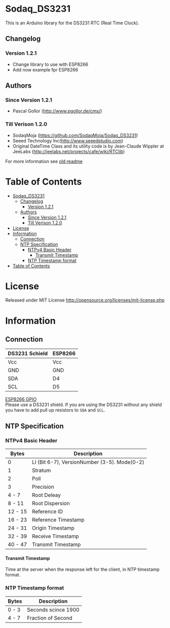 # Sodaq_DS3231

This is an Arduino library for the DS3231 RTC (Real Time Clock).

## Changelog
### Version 1.2.1
- Change library to use with ESP8266
- Add now example fpr ESP8266

## Authors
### Since Version 1.2.1
- Pascal Gollor (http://www.pgollor.de/cms/)

### Till Verison 1.2.0
- SodaqMoja (https://github.com/SodaqMoja/Sodaq_DS3231)
- Seeed Technology Inc(http://www.seeedstudio.com)
- Original DateTime Class and its utility code is by Jean-Claude Wippler at JeeLabs (http://jeelabs.net/projects/cafe/wiki/RTClib)

For more information see [old readme](OLD_README.md)

Table of Contents
=================

  * [Sodaq_DS3231](#sodaq_ds3231)
    * [Changelog](#changelog)
      * [Version 1.2.1](#version-121)
    * [Authors](#authors)
      * [Since Version 1.2.1](#since-version-121)
      * [Till Verison 1.2.0](#till-verison-120)
  * [License](#license)
  * [Information](#information)
    * [Connection](#connection)
    * [NTP Specification](#ntp-specification)
      * [NTPv4 Basic Header](#ntpv4-basic-header)
        * [Transmit Timestamp](#transmit-timestamp)
      * [NTP Timestamp format](#ntp-timestamp-format)
  * [Table of Contents](#table-of-contents)

# License
Released under MIT License http://opensource.org/licenses/mit-license.php

# Information
## Connection
DS3231 Schield | ESP8266
---------------|--------
Vcc | Vcc
GND | GND
SDA | D4
SCL | D5

[ESP8266 GPIO](https://github.com/esp8266/Arduino/blob/esp8266/hardware/esp8266com/esp8266/doc/reference.md#digital-io)
<br>Please use a DS3231 shield.
If you are using the DS3231 without any shield you have to add pull up resistors to `SDA` and `SCL`.

## NTP Specification
### NTPv4 Basic Header
Bytes | Description
------|------------
0 | LI (Bit 6-7), VersionNumber (3-5). Mode(0-2)
1 | Stratum
2 | Poll
3 | Precision
4 - 7 | Root Deleay
8 - 11 | Root Dispersion
12 - 15 | Reference ID
16 - 23 | Reference Timestamp
24 - 31 | Origin Timestamp
32 - 39 | Receive Timestamp
40 - 47 | Transmit Timestamp

#### Transmit Timestamp
Time at the server when the response left for the client, in NTP timestamp format.

### NTP Timestamp format
Bytes | Description
------|------------
0 - 3 | Seconds scince 1900
4 - 7 | Fraction of Second

